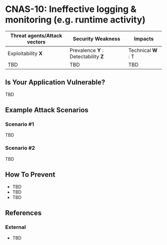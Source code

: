 CNAS-10: Ineffective logging & monitoring (e.g. runtime activity)
===========================================

| Threat agents/Attack vectors | Security Weakness | Impacts |
| - | - | - |
| Exploitability **X** | Prevalence **Y** : Detectability **Z** | Technical **W** : T |
| TBD | TBD | TBD |

## Is Your Application Vulnerable?

TBD

## Example Attack Scenarios

### Scenario #1

TBD

### Scenario #2

TBD

## How To Prevent

* TBD
* TBD
* TBD

## References

### External

* TBD